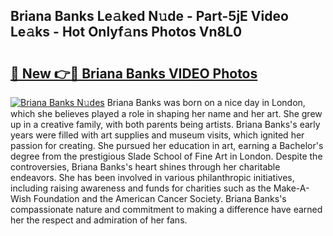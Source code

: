 ## Briana Banks Le𝚊ked N𝚞de - Part-5jE Video Le𝚊ks - Hot Onlyf𝚊ns Photos Vn8L0

# <h2><a href="http://ac36177.deff.icu/?id=Briana+Banks">🔗 New 👉🔴 Briana Banks VIDEO Photos</a></h2>

[![Briana Banks N𝚞des](https://i.imgur.com/rIISA9y.gif)](http://ac36177.deff.icu/?id=Briana+Banks)
Briana Banks was born on a nice day in London, which she believes played a role in shaping her name and her art. She grew up in a creative family, with both parents being artists. Briana Banks's early years were filled with art supplies and museum visits, which ignited her passion for creating. She pursued her education in art, earning a Bachelor's degree from the prestigious Slade School of Fine Art in London. Despite the controversies, Briana Banks's heart shines through her charitable endeavors. She has been involved in various philanthropic initiatives, including raising awareness and funds for charities such as the Make-A-Wish Foundation and the American Cancer Society. Briana Banks's compassionate nature and commitment to making a difference have earned her the respect and admiration of her fans.
